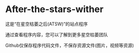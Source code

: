 # After-the-stars-wither
这是“在星空枯萎之后(ATSW)”的站点程序

通过查看程序内容，您可以了解到更多星空枯萎团队

Github仅保存程序代码文件，不保存资源文件(图片，视频等资源)

